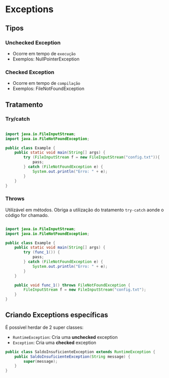 # Exceptions

## Tipos

### Unchecked Exception

- Ocorre em tempo de `execução`
- Exemplos: NullPointerException

### Checked Exception

- Ocorre em tempo de `compilação`
- Exemplos: FileNotFoundException

## Tratamento

### Try/catch

```java

import java.io.FileInputStream;
import java.io.FileNotFoundException;

public class Example {
    public static void main(String[] args) {
        try (FileInputStream f = new FileInputStream("config.txt")){
            pass;
        } catch (FileNotFoundException e) {
            System.out.println("Erro: " + e);
        }
    }
}
```


### Throws

Utilizável em métodos. Obriga a utilização do tratamento `try-catch` aonde o código for chamado.

```java

import java.io.FileInputStream;
import java.io.FileNotFoundException;

public class Example {
    public static void main(String[] args) {
        try (func_1()) {
            pass;
        } catch (FileNotFoundException e) {
            System.out.println("Erro: " + e);
        }
    }

    public void func_1() throws FileNotFoundException {
        FileInputStream f = new FileInputStream("config.txt");
    }
}

```

## Criando Exceptions específicas

É possível herdar de 2 super classes:
- `RuntimeException`: Cria uma **unchecked** exception
- `Exception`: Cria uma **checked** exception

```java
public class SaldoInsuficienteException extends RuntimeException {
    public SaldoInsuficienteException(String message) {
        super(message);
    }
}
```